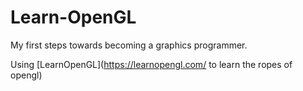 # Learn-OpenGL
My first steps towards becoming a graphics programmer.

Using [LearnOpenGL](https://learnopengl.com/ to learn the ropes of opengl)
